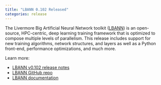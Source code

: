 ```yaml
---
title: "LBANN 0.102 Released"
categories: release
---
```


The Livermore Big Artificial Neural Network toolkit ([LBANN](https://github.com/LLNL/lbann)) is an open-source, HPC-centric, deep learning training framework that is optimized to compose multiple levels of parallelism. This release includes support for new training algorithms, network structures, and layers as well as a Python front-end, performance optimizations, and much more.

Learn more:

- [LBANN v0.102 release notes](https://github.com/LLNL/lbann/releases/tag/v0.102)
- [LBANN GitHub repo](https://github.com/LLNL/lbann)
- [LBANN documentation](https://github.com/LLNL/lbann/tree/develop/docs)
